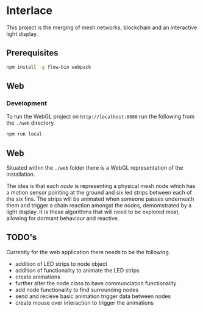 # Interlace

This project is the merging of mesh networks, blockchain and an interactive light display.

## Prerequisites

```sh
npm install -g flow-bin webpack
```

## Web

### Development

To run the WebGL project on `http://localhost:8080` run the following from the `./web` directory.

```sh
npm run local
```

## Web

Situated within the `./web` folder there is a WebGL representation of the installation.

The idea is that each _node_ is representing a physical mesh node which has a motion sensor pointing at the ground and six led strips between each of the six fins. The strips will be animated when someone passes underneath them and trigger a chain reaction amongst the nodes, demomstrated by a light display. It is these algorithms that will need to be explored most, allowing for dormant behaviour and reactive.

## TODO's

Currently for the web application there needs to be the following.

- addition of LED strips to node object
- addition of functionality to animate the LED strips
- create animations
- further alter the node class to have communciation functionality
- add node functionality to find surrounding nodes
- send and recieve basic animation trigger data between nodes
- create mouse over interaction to trigger the animations